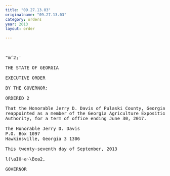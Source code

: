 ```yaml
---
title: "09.27.13.03"
originalname: "09.27.13.03"
category: orders
year: 2013
layout: order

---
```

<pre>
   

"m‘2;' 

THE STATE OF GEORGIA

EXECUTIVE ORDER

BY THE GOVERNOR:

ORDERED 2

That the Honorable Jerry D. Davis of Pulaski County, Georgia, is
reappointed as a member of the Georgia Agriculture Exposition
Authority, for a term of office ending June 30, 2017.

The Honorable Jerry D. Davis
P.O. Box 1097
Hawkinsville, Georgia 3 1306

This twenty-seventh day of September, 2013

l(\aI0~a~\Bea2,

GOVERNOR

</pre>
